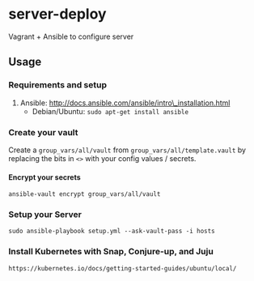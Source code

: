 # server-deploy

Vagrant + Ansible to configure server

## Usage

### Requirements and setup

1. Ansible: http://docs.ansible.com/ansible/intro\_installation.html
   * Debian/Ubuntu: `sudo apt-get install ansible`

### Create your vault

Create a `group_vars/all/vault` from `group_vars/all/template.vault`
by replacing the bits in `<>` with your config values / secrets.

#### Encrypt your secrets

    ansible-vault encrypt group_vars/all/vault

### Setup your Server

    sudo ansible-playbook setup.yml --ask-vault-pass -i hosts

### Install Kubernetes with Snap, Conjure-up, and Juju

    https://kubernetes.io/docs/getting-started-guides/ubuntu/local/
